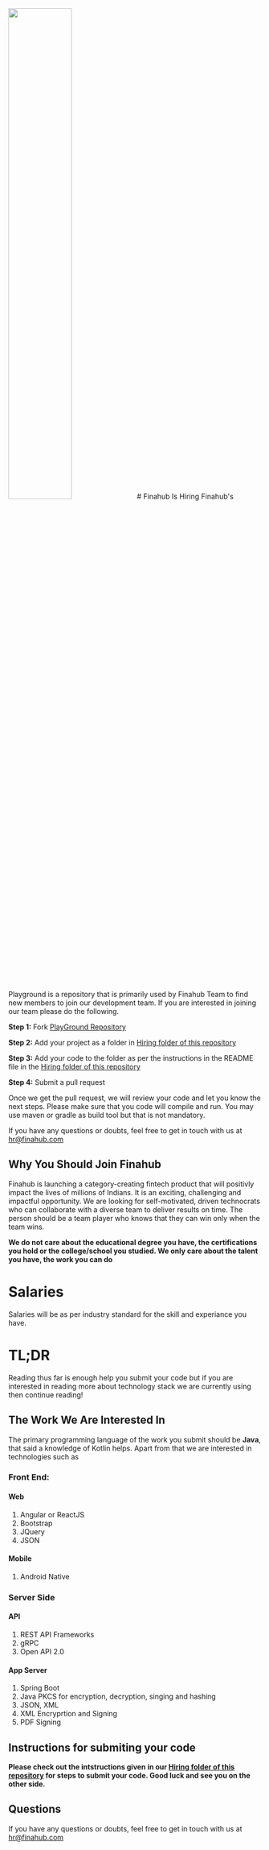 <img src ="https://raw.githubusercontent.com/Finahub/PlayGround/main/images/hiring%20banner.png" style="width:50%;">
# Finahub Is Hiring
Finahub's Playground is a repository that is primarily used by Finahub Team to find new members to join our development team. If you are interested in joining our team please do the following.

 **Step 1:** Fork [PlayGround Repository](https://github.com/Finahub/PlayGround)
 
 **Step 2:** Add your project as a folder in [Hiring folder of this repository](https://github.com/Finahub/PlayGround/tree/main/Hiring) 
 
 **Step 3:** Add your code to the folder as per the instructions in the README file in the [Hiring folder of this repository](https://github.com/Finahub/PlayGround/tree/main/Hiring)  
 
 **Step 4:** Submit a pull request
 
Once we get the pull request, we will review your code and let you know the next steps. Please make sure that you code will compile and run. You may use maven or gradle as build tool but that is not mandatory.

If you have any questions or doubts, feel free to get in touch with us at hr@finahub.com

## Why You Should Join Finahub
Finahub is launching a category-creating fintech product that will positivly impact the lives of millions of Indians. It is an exciting, challenging and impactful opportunity. 
We are looking for self-motivated, driven technocrats who can collaborate with a diverse team to deliver results on time. The person should be a team player who knows that they can win only when the team wins.

**We do not care about the educational degree you have, the certifications you hold or the college/school you studied. We only care about the talent you have, the work you can do**
# Salaries
Salaries will be as per industry standard for the skill and experiance you have.

# TL;DR
Reading thus far is enough help you submit your code but if you are interested in reading more about technology stack we are currently using then continue reading!

## The Work We Are Interested In
The primary programming language of the work you submit should be **Java**, that said a knowledge of Kotlin helps.
Apart from that we are interested in technologies such as

### Front End:
#### Web
   1. Angular or ReactJS
   2. Bootstrap 
   3. JQuery 
   4. JSON

#### Mobile
   1. Android Native


### Server Side
#### API
   1. REST API Frameworks
   2. gRPC
   3. Open API 2.0

#### App Server
   1. Spring Boot
   2. Java PKCS for encryption, decryption, singing and hashing
   3. JSON, XML
   4. XML Encryprtion and Signing
   5. PDF Signing
   
## Instructions for submiting your code
**Please check out the intstructions given in our [Hiring folder of this repository](https://github.com/Finahub/PlayGround/tree/main/Hiring) for steps to submit your code. 
Good luck and see you on the other side.**

## Questions
If you have any questions or doubts, feel free to get in touch with us at hr@finahub.com

